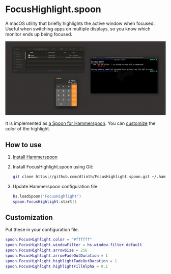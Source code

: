 # FocusHighlight.spoon

A macOS utility that briefly highlights the active window when focused. Useful when switching apps on multiple displays, so you know which monitor ends up being focused.

![Example](example.gif)

It is implemented as [a Spoon for Hammerspoon](https://github.com/Hammerspoon/hammerspoon/blob/master/SPOONS.md). You can [customize](#customize) the color of the highlight.

## How to use

1. [Install Hammerspoon](https://www.hammerspoon.org/go/)

2. Install FocusHighlight.spoon using Git:

    ```sh
    git clone https://github.com/dtinth/FocusHighlight.spoon.git ~/.hammerspoon/Spoons/FocusHighlight.spoon
    ```

3. Update Hammerspoon configuration file:

    ```lua
    hs.loadSpoon("FocusHighlight")
    spoon.FocusHighlight:start()
    ```

## Customization

Put these in your configuration file.

```lua
spoon.FocusHighlight.color = "#ffffff"
spoon.FocusHighlight.windowFilter = hs.window.filter.default
spoon.FocusHighlight.arrowSize = 256
spoon.FocusHighlight.arrowFadeOutDuration = 1
spoon.FocusHighlight.highlightFadeOutDuration = 1
spoon.FocusHighlight.highlightFillAlpha = 0.1
```